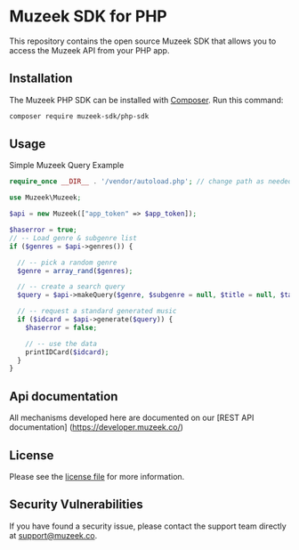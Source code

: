 # Muzeek SDK for PHP

This repository contains the open source Muzeek SDK that allows you to access the Muzeek API from your PHP app.

## Installation

The Muzeek PHP SDK can be installed with [Composer](https://getcomposer.org/). Run this command:

```sh
composer require muzeek-sdk/php-sdk
```

## Usage

Simple Muzeek Query Example

```php
require_once __DIR__ . '/vendor/autoload.php'; // change path as needed

use Muzeek\Muzeek;

$api = new Muzeek(["app_token" => $app_token]);

$haserror = true;
// -- Load genre & subgenre list
if ($genres = $api->genres()) {

  // -- pick a random genre
  $genre = array_rand($genres);

  // -- create a search query
  $query = $api->makeQuery($genre, $subgenre = null, $title = null, $tags = null);

  // -- request a standard generated music
  if ($idcard = $api->generate($query)) {
    $haserror = false;

    // -- use the data
    printIDCard($idcard);
  }
}
```

## Api documentation

All mechanisms developed here are documented on our [REST API documentation] (https://developer.muzeek.co/)

## License

Please see the [license file](https://github.com/muzeek/php-sdk/blob/master/LICENSE) for more information.

## Security Vulnerabilities

If you have found a security issue, please contact the support team directly at [support@muzeek.co](mailto:support@muzeek.co).
